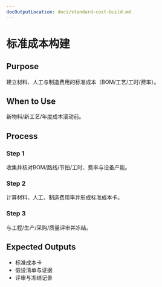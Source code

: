 ```yaml
---
docOutputLocation: docs/standard-cost-build.md
---
```


# 标准成本构建

## Purpose

建立材料、人工与制造费用的标准成本（BOM/工艺/工时/费率）。

## When to Use

新物料/新工艺/年度成本滚动前。

## Process

### Step 1

收集并核对BOM/路线/节拍/工时、费率与设备产能。

### Step 2

计算材料、人工、制造费用率并形成标准成本卡。

### Step 3

与工程/生产/采购/质量评审并冻结。

## Expected Outputs

- 标准成本卡
- 假设清单与证据
- 评审与冻结记录
